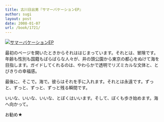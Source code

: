 ```yaml
---
title: 古川日出男『サマーバケーションEP』
author: sugi
layout: post
date: 2008-01-07
url: /book/1721/
---
```

<a href="http://www.amazon.co.jp/exec/obidos/ASIN/4163257209/chezsugi-22/ref=nosim/" name="amazletlink" target="_blank"><img src="http://i0.wp.com/ecx.images-amazon.com/images/I/416uYX-ojXL.SL160.jpg?w=660" alt="サマーバケーションEP" class="alignleft" data-recalc-dims="1" /></a>

最初のページを開いたときからそれははじまっています。それとは、冒険です。年齢も性別も国籍もばらばらな人々が、井の頭公園から東京の都心をぬけて海を目指します。ガイドしてくれるのは、やわらかで透明でリズミカルな文体と、とびきりの幸福感。

最後に、そこで。海で。彼らはそれを手に入れます。それとは永遠です。ずっと、ずっと、ずっと、ずっと残る瞬間です。

いいな、いいな、いいな、とぼくはいいます。そして、ぼくも歩き始めます。海へ向かって。

お勧め★

